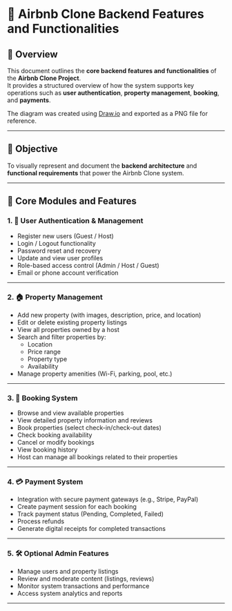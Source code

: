# 🏡 Airbnb Clone Backend Features and Functionalities

## 📘 Overview
This document outlines the **core backend features and functionalities** of the **Airbnb Clone Project**.  
It provides a structured overview of how the system supports key operations such as **user authentication**, **property management**, **booking**, and **payments**.

The diagram was created using [Draw.io](https://app.diagrams.net/) and exported as a PNG file for reference.

---

## 🎯 Objective
To visually represent and document the **backend architecture** and **functional requirements** that power the Airbnb Clone system.

---

## 🧩 Core Modules and Features

### 1. 👤 User Authentication & Management
- Register new users (Guest / Host)
- Login / Logout functionality
- Password reset and recovery
- Update and view user profiles
- Role-based access control (Admin / Host / Guest)
- Email or phone account verification

---

### 2. 🏠 Property Management
- Add new property (with images, description, price, and location)
- Edit or delete existing property listings
- View all properties owned by a host
- Search and filter properties by:
  - Location  
  - Price range  
  - Property type  
  - Availability
- Manage property amenities (Wi-Fi, parking, pool, etc.)

---

### 3. 📅 Booking System
- Browse and view available properties
- View detailed property information and reviews
- Book properties (select check-in/check-out dates)
- Check booking availability
- Cancel or modify bookings
- View booking history
- Host can manage all bookings related to their properties

---

### 4. 💳 Payment System
- Integration with secure payment gateways (e.g., Stripe, PayPal)
- Create payment session for each booking
- Track payment status (Pending, Completed, Failed)
- Process refunds
- Generate digital receipts for completed transactions

---

### 5. 🛠️ Optional Admin Features
- Manage users and property listings
- Review and moderate content (listings, reviews)
- Monitor system transactions and performance
- Access system analytics and reports

---

